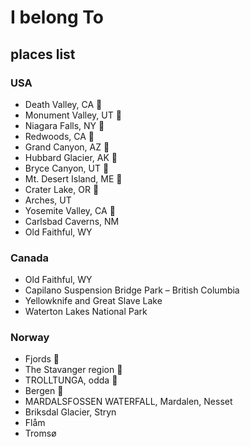 # I belong To

## places list
### USA
* Death Valley, CA :checkered_flag:
* Monument Valley, UT :checkered_flag:
* Niagara Falls, NY :checkered_flag:
* Redwoods, CA :checkered_flag:
* Grand Canyon, AZ :checkered_flag:
* Hubbard Glacier, AK :checkered_flag:
* Bryce Canyon, UT :checkered_flag:
* Mt. Desert Island, ME :checkered_flag:
* Crater Lake, OR :checkered_flag:
* Arches, UT
* Yosemite Valley, CA :checkered_flag:
* Carlsbad Caverns, NM
* Old Faithful, WY

### Canada
* Old Faithful, WY
* Capilano Suspension Bridge Park – British Columbia
* Yellowknife and Great Slave Lake
* Waterton Lakes National Park

### Norway
* Fjords :checkered_flag:
* The Stavanger region :checkered_flag: 
* TROLLTUNGA, odda :checkered_flag:
* Bergen :checkered_flag:
* MARDALSFOSSEN WATERFALL, Mardalen, Nesset
* Briksdal Glacier, Stryn
* Flåm
* Tromsø


